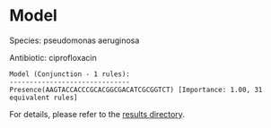 
# Model

Species: pseudomonas aeruginosa

Antibiotic: ciprofloxacin

```
Model (Conjunction - 1 rules):
------------------------------
Presence(AAGTACCACCCGCACGGCGACATCGCGGTCT) [Importance: 1.00, 31 equivalent rules]

```

For details, please refer to the [results directory](../../../../../results/scm_b/pseudomonas+aeruginosa/ciprofloxacin/repeat_3/).

